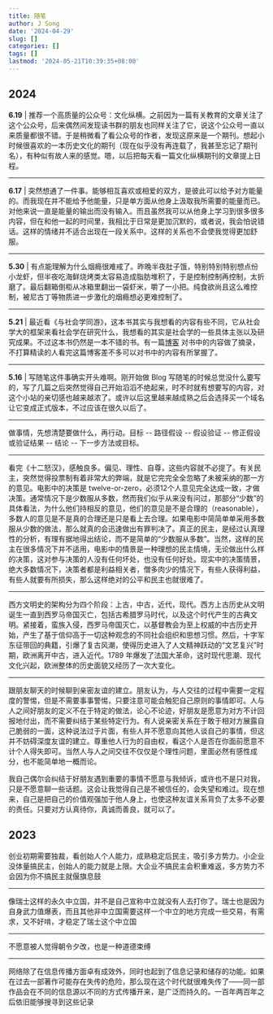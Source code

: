 ```yaml
---
title: 随笔
author: J Song
date: '2024-04-29'
slug: []
categories: []
tags: []
lastmod: '2024-05-21T10:39:35+08:00'
---
```

## 2024

**6.19** | 推荐一个高质量的公众号：文化纵横。之前因为一篇有关教育的文章关注了这个公众号，后来偶然间发现读书群的朋友也同样关注了它，说这个公众号一直以来质量都很不错。于是稍微看了看公众号的作者，发现这原来是一个期刊。想起小时候很喜欢的一本历史文化的期刊（现在似乎没有再连载了，我甚至忘记了期刊名），有种似有故人来的感觉。嗯，以后把每天看一篇文化纵横期刊的文章提上日程。

---

**6.17** |
突然想通了一件事。能够相互喜欢或相爱的双方，是彼此可以给予对方能量的。而我现在并不能给予他能量，只是单方面从他身上汲取我所需要的能量而已。对他来说一直是能量的输出而没有输入。而且虽然我可以从他身上学习到很多很多内容，但在和他一起的时间里，我相比于日常是更加沉默的，或者说，我会怕说错话。这样的情绪并不适合出现在一段关系中。这样的关系也不会使我觉得更加舒服。

---

**5.30** | 
有点能理解为什么烟瘾很难戒了。昨晚半夜肚子饿，特别特别特别想点份小龙虾，但半夜吃海鲜烧烤类太容易造成脂肪堆积了，于是控制控制再控制，太折磨了。最后翻箱倒柜从冰箱里翻出一袋虾米，嚼了一小把。纯食欲尚且这么难控制，被尼古丁等物质进一步激化的烟瘾想必更难控制了。

---

**5.21** | 
最近看《与社会学同游》，这本书其实与我想看的内容有些不同，它从社会学大的框架来看社会学在研究什么，我想看的其实是社会学的一些具体主张以及研究成果。不过这本书仍然是一本不错的书。有一篇[博客](https://www.sohu.com/a/154393526_119719) 对书中的内容做了摘录，不打算精读的人看完这篇博客差不多可以对书中的内容有所掌握了。

---

**5.16** | 
写随笔这件事确实开头难啊。刚开始做 Blog 写随笔的时候总觉没什么要写的，写了几篇之后突然觉得自己开始滔滔不绝起来，时不时就有想要写的内容，对这个小站的亲切感也越来越浓了。或许以后这里越来越成熟之后会选择买一个域名让它变成正式版本，不过应该在很久以后了。

---

做事情，先想清楚要做什么，再行动。目标 -- 路径假设 -- 假设验证 -- 修正假设或验证结果 -- 结论 -- 下一步方法或目标。

---

看完《十二怒汉》，感触良多。偏见、理性、自尊，这些内容就不必提了。有关民主，突然觉得投票制有着非常大的弊端，就是它完完全全忽略了未被采纳的那一方的意见。电影中的决策是 twelve-or-zero，必须12个人意见完全达成一致，才做决策。通常情况下是少数服从多数，然而我们似乎从来没有问过，那部分“少数”的具体看法，为什么他们持相反的意见，他们的意见是不是合理的（reasonable），多数人的意见是不是真的合理还是只是看上去合理。如果电影中简简单单采用多数服从少数的做法，那么就真的会迅速做出有罪判决了。真正的民主，是经过认真理性的分析，有理有据地得出结论，而不是简单的“少数服从多数”。当然，这样的民主在很多情况下并不适用，电影中的情景是一种理想的民主情境，无论做出什么样的决策，这对参与决策的人没有任何坏处，也没有任何好处。现实中的决策情景，绝大多数情况下，决策者都是利益相关者，僧多肉少的情况下，有些人获得利益，有些人就要有所损失，那么这样绝对的公平和民主也就很难了。

---

西方文明史的架构分为四个阶段：上古，中古，近代，现代。西方上古历史从文明诞生一直到西罗马帝国灭亡，包括古希腊罗马时代，以及这个时代产生的古典文明。紧接着，蛮族入侵，西罗马帝国灭亡，以基督教会为至上权威的中古历史开始，产生了基于信仰高于一切这种观念的不同社会组织和思想习惯。然后，十字军东征带回的典籍，引爆了复古风潮，使得历史进入了人文精神跃动的“文艺复兴”时期，欧洲离开中古，进入近代。1789 年爆发了法国大革命，这时现代思潮、现代文化兴起，欧洲整体的历史面貌又经历了一次大变化。

---

跟朋友聊天的时候聊到亲密友谊的建立。朋友认为，与人交往的过程中需要一定程度的警惕，但是不需要事事警惕，只要注意可能会触犯自己原则的事情即可。人与人之间好朋友的定义不在于特定的做法，论心不论迹，好朋友是愿意为对方不计回报地付出，而不需要纠结于某些特定行为。有人说亲密关系在于敢于相对方展露自己脆弱的一面，这种说法过于片面，有些人并不愿意向其他人谈自己的事情，但这并不妨碍深度友谊的建立。尊重他人行为的自由权，看这个人是否在你面前愿意不计个人得失即可。当然人与人之间交往不仅仅是个理性问题，里面必然有感性成分，也不能简单地一概而论。

我自己偶尔会纠结于好朋友遇到重要的事情不愿意与我倾诉，或许也不是只对我，只是不愿意聊一些话题。这会让我觉得自己是不被信任的，会失望和难过。现在想来，自己是把自己的价值观强加于他人身上，也使这种友谊关系背负了太多不必要的责任。只要对方认真待你，真诚而善良，就可以了。



## 2023

创业初期需要独裁，看创始人个人能力，成熟稳定后民主，吸引多方势力。小企业没体量搞民主，创始人的能力就是上限。大企业不搞民主会积重难返，多方势力不会因为你不搞民主就偃旗息鼓

---

像瑞士这样的永久中立国，并不是自己宣称中立就没有人去打你了。瑞士也是因为自身武力值爆表，而且其他非中立国需要这样一个中立的地方完成一些交易，有需求，又不好啃，才稳定了瑞士这个中立国

---

不愿意被人觉得朝令夕改，也是一种道德束缚

---

网络除了在信息传播方面卓有成效外，同时也起到了信息记录和储存的功能。如果在过去一部著作可能存在失传的危险，那么现在这个时代就很难失传了——同一部作品会在不同的信息源以不同的方式传播开来，是广泛而持久的。一百年两百年之后依旧能够搜寻到这些记录